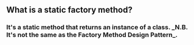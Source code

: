 <h2>What is a static factory method?</h2>
<h3>It's a static method that returns an instance of a class. _N.B. It's not the same as the Factory Method Design Pattern_.
</h3>